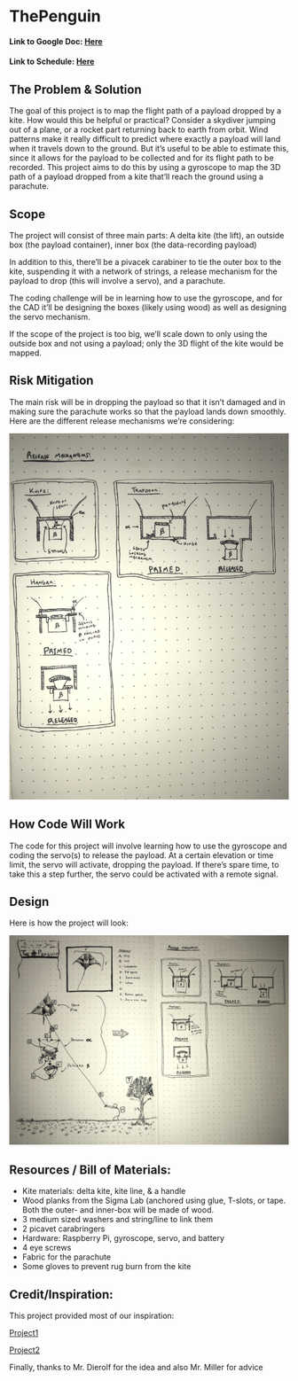 # ThePenguin

#### Link to Google Doc: [Here](https://docs.google.com/document/d/1Sf24Mtsomg_Ii05QBMTFbYv3pOCejpcIwBJ-gdY9PqM/edit?usp=sharing)
#### Link to Schedule: [Here](https://docs.google.com/spreadsheets/d/1rT3I_5nSTPqYd5fbr5m2Sy22h2AO5hXBsvJUreVN8uk/edit?usp=sharing)

## The Problem & Solution

The goal of this project is to map the flight path of a payload dropped by a kite. How would this be helpful or practical? Consider a skydiver jumping out of a plane, or a rocket part returning back to earth from orbit. Wind patterns make it really difficult to predict where exactly a payload will land when it travels down to the ground. But it’s useful to be able to estimate this, since it allows for the payload to be collected and for its flight path to be recorded. This project aims to do this by using a gyroscope to map the 3D path of a payload dropped from a kite that’ll reach the ground using a parachute.


## Scope

The project will consist of three main parts:
A delta kite (the lift), an outside box (the payload container), inner box (the data-recording payload)

In addition to this, there’ll be a pivacek carabiner to tie the outer box to the kite, suspending it with a network of strings, a release mechanism for the payload to drop (this will involve a servo), and a parachute.

The coding challenge will be in learning how to use the gyroscope, and for the CAD it’ll be designing the boxes (likely using wood) as well as designing the servo mechanism. 

If the scope of the project is too big, we’ll scale down to only using the outside box and not using a payload; only the 3D flight of the kite would be mapped.


## Risk Mitigation

The main risk will be in dropping the payload so that it isn’t damaged and in making sure the parachute works so that the payload lands down smoothly. Here are the different release mechanisms we’re considering:

![](https://github.com/clyman88/ThePenguin/blob/main/media/IMG_7485.JPG)


## How Code Will Work

The code for this project will involve learning how to use the gyroscope and coding the servo(s) to release the payload. At a certain elevation or time limit, the servo will activate, dropping the payload. If there’s spare time, to take this a step further, the servo could be activated with a remote signal.


## Design

Here is how the project will look:


![Penguin Diagrams](https://github.com/clyman88/ThePenguin/blob/main/media/IMG_7484.jpg)


## Resources / Bill of Materials:

* Kite materials: delta kite, kite line, & a handle 
* Wood planks from the Sigma Lab (anchored using glue, T-slots, or tape. Both the outer- and inner-box will be made of wood.
* 3 medium sized washers and string/line to link them
* 2 picavet carabringers
* Hardware: Raspberry Pi, gyroscope, servo, and battery
* 4 eye screws 
* Fabric for the parachute
* Some gloves to prevent rug burn from the kite


## Credit/Inspiration:

This project provided most of our inspiration:

[Project1](https://wTww.instructables.com/Kite-Aerial-Photography-Picavet-System-Fun-Simple-/)

[Project2](http://richardhayler.blogspot.com/2015/09/skycademy-hab-payload-testing-with-kite.html)

Finally, thanks to Mr. Dierolf for the idea and also Mr. Miller for advice




